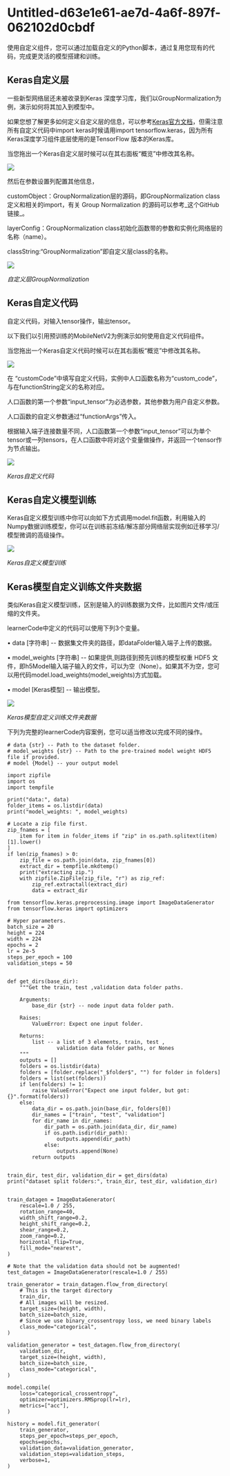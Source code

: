 # Untitled-d63e1e61-ae7d-4a6f-897f-062102d0cbdf

使用自定义组件，您可以通过加载自定义的Python脚本，通过复用您现有的代码，完成更灵活的模型搭建和训练。

## **Keras自定义层**

一些新型网络层还未被收录到Keras 深度学习库，我们以GroupNormalization为例，演示如何将其加入到模型中。

如果您想了解更多如何定义自定义层的信息，可以参考[Keras官方文档](https://keras.io/layers/writing-your-own-keras-layers/)，但需注意所有自定义代码中import keras时候请用import tensorflow.keras，因为所有Keras深度学习组件底层使用的是TensorFlow 版本的Keras库。

当您拖出一个Keras自定义层时候可以在其右面板“概览”中修改其名称。

![](https://raw.githubusercontent.com/xuelang-group/suanpan-docs/master/pictures/deep_learning/ecb589758b22af05aa3dee1f53e6931d.png)

然后在参数设置列配置其他信息，

customObject：GroupNormalization层的源码，即GroupNormalization class定义和相关的import，有关 Group Normalization 的源码可以参考_这个GitHub 链接_。

layerConfig：GroupNormalization class初始化函数带的参数和实例化网络层的名称（name）。

classString:“GroupNormalization”即自定义层class的名称。

![](https://raw.githubusercontent.com/xuelang-group/suanpan-docs/master/pictures/deep_learning/519574d832985a8c3d8968ea4129b228.png)

_自定义层GroupNormalization_

## **Keras自定义代码**

自定义代码，对输入tensor操作，输出tensor。

以下我们以引用预训练的MobileNetV2为例演示如何使用自定义代码组件。

当您拖出一个Keras自定义代码时候可以在其右面板“概览”中修改其名称。

![](https://raw.githubusercontent.com/xuelang-group/suanpan-docs/master/pictures/deep_learning/f2892d339dd4a11a16037e448e9390ca.png)

在 “customCode”中填写自定义代码，实例中人口函数名称为“custom\_code”，与在functionString定义的名称对应。

人口函数的第一个参数“input\_tensor”为必选参数，其他参数为用户自定义参数。

人口函数的自定义参数通过“functionArgs”传入。

根据输入端子连接数量不同，人口函数第一个参数“input\_tensor”可以为单个tensor或一列tensors，在人口函数中将对这个变量做操作，并返回一个tensor作为节点输出。

![](https://raw.githubusercontent.com/xuelang-group/suanpan-docs/master/pictures/deep_learning/9931aa7bbf4859ebcf5247d202001a30.png)

_Keras自定义代码_

## **Keras自定义模型训练**

Keras自定义模型训练中你可以向如下方式调用model.fit函数，利用输入的Numpy数据训练模型，你可以在训练前冻结/解冻部分网络层实现例如迁移学习/模型微调的高级操作。

![](https://raw.githubusercontent.com/xuelang-group/suanpan-docs/master/pictures/deep_learning/646b205bd0f475399a3d669ec61e0c6d.png)

_Keras自定义模型训练_

## **Keras模型自定义训练文件夹数据**

类似Keras自定义模型训练，区别是输入的训练数据为文件，比如图片文件/或压缩的文件夹。

learnerCode中定义的代码可以使用下列3个变量。

• data \[字符串\] -- 数据集文件夹的路径，即dataFolder输入端子上传的数据。

• model\_weights \[字符串\] -- 如果提供,则路径到预先训练的模型权重 HDF5 文件，即h5Model输入端子输入的文件，可以为空（None）。如果其不为空，您可以用代码model.load\_weights\(model\_weights\)方式加载。

• model \[Keras模型\] -- 输出模型。

![](https://raw.githubusercontent.com/xuelang-group/suanpan-docs/master/pictures/deep_learning/317bec224dee9dc01a897eb7d4269bc2.png)

_Keras模型自定义训练文件夹数据_

下列为完整的learnerCode内容案例，您可以适当修改以完成不同的操作。

```text
# data {str} -- Path to the dataset folder.
# model_weights {str} -- Path to the pre-trained model weight HDF5 file if provided.
# model {Model} -- your output model

import zipfile
import os
import tempfile

print("data:", data)
folder_items = os.listdir(data)
print("model_weights: ", model_weights)

# Locate a zip file first.
zip_fnames = [
    item for item in folder_items if "zip" in os.path.splitext(item)[1].lower()
]
if len(zip_fnames) > 0:
    zip_file = os.path.join(data, zip_fnames[0])
    extract_dir = tempfile.mkdtemp()
    print("extracting zip.")
    with zipfile.ZipFile(zip_file, "r") as zip_ref:
        zip_ref.extractall(extract_dir)
        data = extract_dir

from tensorflow.keras.preprocessing.image import ImageDataGenerator
from tensorflow.keras import optimizers

# Hyper parameters.
batch_size = 20
height = 224
width = 224
epochs = 2
lr = 2e-5
steps_per_epoch = 100
validation_steps = 50


def get_dirs(base_dir):
    """Get the train, test ,validation data folder paths.

    Arguments:
        base_dir {str} -- node input data folder path.

    Raises:
        ValueError: Expect one input folder.

    Returns:
        list -- a list of 3 elements, train, test ,
                validation data folder paths, or Nones
    """
    outputs = []
    folders = os.listdir(data)
    folders = [folder.replace("_$folder$", "") for folder in folders]
    folders = list(set(folders))
    if len(folders) != 1:
        raise ValueError("Expect one input folder, but got: {}".format(folders))
    else:
        data_dir = os.path.join(base_dir, folders[0])
        dir_names = ["train", "test", "validation"]
        for dir_name in dir_names:
            dir_path = os.path.join(data_dir, dir_name)
            if os.path.isdir(dir_path):
                outputs.append(dir_path)
            else:
                outputs.append(None)
        return outputs


train_dir, test_dir, validation_dir = get_dirs(data)
print("dataset split folders:", train_dir, test_dir, validation_dir)


train_datagen = ImageDataGenerator(
    rescale=1.0 / 255,
    rotation_range=40,
    width_shift_range=0.2,
    height_shift_range=0.2,
    shear_range=0.2,
    zoom_range=0.2,
    horizontal_flip=True,
    fill_mode="nearest",
)

# Note that the validation data should not be augmented!
test_datagen = ImageDataGenerator(rescale=1.0 / 255)

train_generator = train_datagen.flow_from_directory(
    # This is the target directory
    train_dir,
    # All images will be resized.
    target_size=(height, width),
    batch_size=batch_size,
    # Since we use binary_crossentropy loss, we need binary labels
    class_mode="categorical",
)

validation_generator = test_datagen.flow_from_directory(
    validation_dir,
    target_size=(height, width),
    batch_size=batch_size,
    class_mode="categorical",
)

model.compile(
    loss="categorical_crossentropy",
    optimizer=optimizers.RMSprop(lr=lr),
    metrics=["acc"],
)

history = model.fit_generator(
    train_generator,
    steps_per_epoch=steps_per_epoch,
    epochs=epochs,
    validation_data=validation_generator,
    validation_steps=validation_steps,
    verbose=1,
)
```

